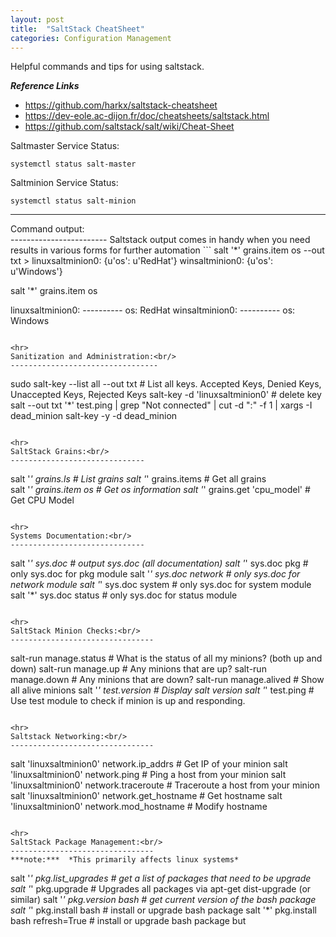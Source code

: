 ```yaml
---
layout: post
title:  "SaltStack CheatSheet"
categories: Configuration Management
---
```


Helpful commands and tips for using saltstack.

***Reference Links***
* https://github.com/harkx/saltstack-cheatsheet
* https://dev-eole.ac-dijon.fr/doc/cheatsheets/saltstack.html
* https://github.com/saltstack/salt/wiki/Cheat-Sheet


Saltmaster Service Status:
```
systemctl status salt-master
```

Saltminion Service Status:
```
systemctl status salt-minion
```

<hr>
Command output:<br/>
------------------------
Saltstack output comes in handy when you need results in various forms for further automation
```
salt '*' grains.item os --out txt
>
linuxsaltminion0: {u'os': u'RedHat'}
winsaltminion0: {u'os': u'Windows'}

salt '*' grains.item os
>
linuxsaltminion0:
    ----------
    os:
        RedHat
winsaltminion0:
    ----------
    os:
        Windows
```

<hr>
Sanitization and Administration:<br/>
---------------------------------
```
sudo salt-key --list all --out txt       # List all keys. Accepted Keys, Denied Keys, Unaccepted Keys, Rejected Keys
salt-key -d 'linuxsaltminion0'           # delete key
salt --out txt '*' test.ping | grep "Not connected" | cut -d ":" -f 1 | xargs -I dead_minion salt-key -y -d dead_minion
```

<hr>
SaltStack Grains:<br/>
------------------------------
```
salt '*' grains.ls                 # List grains
salt '*' grains.items              # Get all grains            
salt '*' grains.item os            # Get os information
salt '*' grains.get 'cpu_model'    # Get CPU Model
```

<hr>
Systems Documentation:<br/>
------------------------------
```
salt '*' sys.doc         # output sys.doc (all documentation)
salt '*' sys.doc pkg     # only sys.doc for pkg module
salt '*' sys.doc network # only sys.doc for network module
salt '*' sys.doc system  # only sys.doc for system module
salt '*' sys.doc status  # only sys.doc for status module
```

<hr>
SaltStack Minion Checks:<br/>
--------------------------------
```
salt-run manage.status  # What is the status of all my minions? (both up and down)
salt-run manage.up      # Any minions that are up?
salt-run manage.down    # Any minions that are down?
salt-run manage.alived  # Show all alive minions
salt '*' test.version   # Display salt version
salt '*' test.ping      # Use test module to check if minion is up and responding.
```

<hr>
Saltstack Networking:<br/>
--------------------------------
```
salt 'linuxsaltminion0' network.ip_addrs          # Get IP of your minion
salt 'linuxsaltminion0' network.ping <hostname>   # Ping a host from your minion
salt 'linuxsaltminion0' network.traceroute <hostname>   # Traceroute a host from your minion
salt 'linuxsaltminion0' network.get_hostname      # Get hostname
salt 'linuxsaltminion0' network.mod_hostname      # Modify hostname
```

<hr>
SaltStack Package Management:<br/>
--------------------------------
***note:***  *This primarily affects linux systems*
```
salt '*' pkg.list_upgrades             # get a list of packages that need to be upgrade
salt '*' pkg.upgrade                   # Upgrades all packages via apt-get dist-upgrade (or similar)
salt '*' pkg.version bash              # get current version of the bash package
salt '*' pkg.install bash              # install or upgrade bash package
salt '*' pkg.install bash refresh=True # install or upgrade bash package but
```
